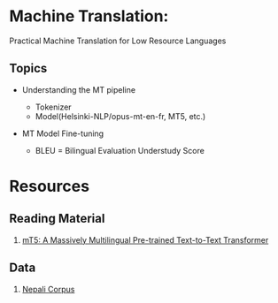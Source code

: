 # Machine Translation:
Practical Machine Translation for Low Resource Languages

## Topics
*  Understanding the MT pipeline 
    -  Tokenizer
    -  Model(Helsinki-NLP/opus-mt-en-fr, MT5, etc.)

*  MT Model  Fine-tuning
    -  BLEU = Bilingual Evaluation Understudy Score

# Resources
## Reading Material
1. [mT5: A Massively Multilingual Pre-trained Text-to-Text Transformer](https://arxiv.org/pdf/2010.11934.pdf)

## Data
1. [Nepali Corpus](https://ieee-dataport.org/open-access/large-scale-nepali-text-corpus)